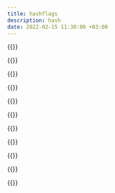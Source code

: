 ```yaml
---
title: hashflags
description: hash
date: 2022-02-15 11:30:00 +03:00
---
```


{{<tweet id="1372263069125111810">}}

{{<tweet id="1506451351076839426">}}

{{<tweet id="1493000412042989568">}}

{{<tweet id="1502328683289214979">}}

{{<tweet id="1506960015063625733">}}

{{<tweet id="1507127622806867969">}}

{{<tweet id="869318041078820864">}}

{{<tweet id="870042717589340160">}}

{{<tweet id="1507082090071920649">}}

{{<tweet id="1487532312900222976">}}

{{<tweet id="1506926030979751936">}}
